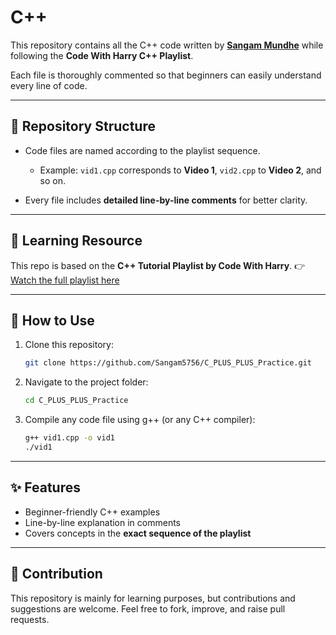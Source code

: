 # C++

This repository contains all the C++ code written by **[Sangam Mundhe](https://github.com/sangammundhe)** while following the **Code With Harry C++ Playlist**.

Each file is thoroughly commented so that beginners can easily understand every line of code.

---

## 📂 Repository Structure

* Code files are named according to the playlist sequence.

  * Example: `vid1.cpp` corresponds to **Video 1**, `vid2.cpp` to **Video 2**, and so on.
* Every file includes **detailed line-by-line comments** for better clarity.

---

## 🎥 Learning Resource

This repo is based on the **C++ Tutorial Playlist by Code With Harry**.
👉 [Watch the full playlist here](https://youtube.com/playlist?list=PLu0W_9lII9agpFUAlPFe_VNSlXW5uE0YL&si=re66TAW7oDoiRJ8o)

---

## 🚀 How to Use

1. Clone this repository:

   ```bash
   git clone https://github.com/Sangam5756/C_PLUS_PLUS_Practice.git
   ```

2. Navigate to the project folder:

   ```bash
   cd C_PLUS_PLUS_Practice
   ```

3. Compile any code file using g++ (or any C++ compiler):

   ```bash
   g++ vid1.cpp -o vid1
   ./vid1
   ```

---

## ✨ Features

* Beginner-friendly C++ examples
* Line-by-line explanation in comments
* Covers concepts in the **exact sequence of the playlist**

---

## 🙌 Contribution

This repository is mainly for learning purposes, but contributions and suggestions are welcome. Feel free to fork, improve, and raise pull requests.
